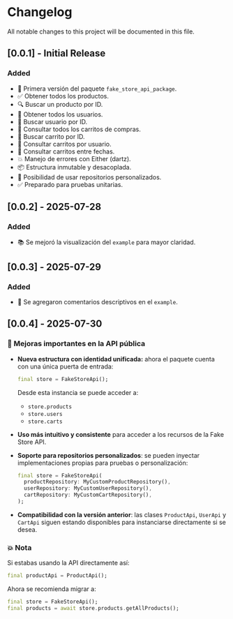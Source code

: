 # Changelog

All notable changes to this project will be documented in this file.

## [0.0.1] - Initial Release

### Added
- 🎉 Primera versión del paquete `fake_store_api_package`.
- ✅ Obtener todos los productos.
- 🔍 Buscar un producto por ID.
- 👤 Obtener todos los usuarios.
- 👤 Buscar usuario por ID.
- 🛒 Consultar todos los carritos de compras.
- 🛒 Buscar carrito por ID.
- 🛒 Consultar carritos por usuario.
- 📅 Consultar carritos entre fechas.
- 💥 Manejo de errores con Either (dartz).
- 📦 Estructura inmutable y desacoplada.
- 🔄 Posibilidad de usar repositorios personalizados.
- ✅ Preparado para pruebas unitarias.

## [0.0.2] - 2025-07-28

### Added
- 📚 Se mejoró la visualización del `example` para mayor claridad.

## [0.0.3] - 2025-07-29

### Added
- 📝 Se agregaron comentarios descriptivos en el `example`.

## [0.0.4] - 2025-07-30

### 🚀 Mejoras importantes en la API pública

- **Nueva estructura con identidad unificada:** ahora el paquete cuenta con una única puerta de entrada:
  ```dart
  final store = FakeStoreApi();
  ```
  Desde esta instancia se puede acceder a:
    - `store.products`
    - `store.users`
    - `store.carts`

- **Uso más intuitivo y consistente** para acceder a los recursos de la Fake Store API.

- **Soporte para repositorios personalizados**: se pueden inyectar implementaciones propias para pruebas o personalización:
  ```dart
  final store = FakeStoreApi(
    productRepository: MyCustomProductRepository(),
    userRepository: MyCustomUserRepository(),
    cartRepository: MyCustomCartRepository(),
  );
  ```

- **Compatibilidad con la versión anterior**: las clases `ProductApi`, `UserApi` y `CartApi` siguen estando disponibles para instanciarse directamente si se desea.

### 💥 Nota
Si estabas usando la API directamente así:
```dart
final productApi = ProductApi();
```
Ahora se recomienda migrar a:
```dart
final store = FakeStoreApi();
final products = await store.products.getAllProducts();
```
